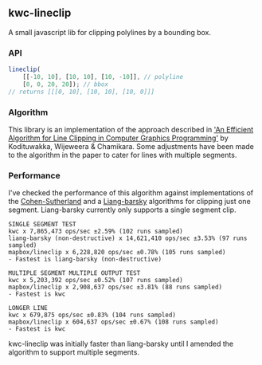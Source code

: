 ## kwc-lineclip
A small javascript lib for clipping polylines by a bounding box.

### API
```js
lineclip(
    [[-10, 10], [10, 10], [10, -10]], // polyline
    [0, 0, 20, 20]); // bbox
// returns [[[0, 10], [10, 10], [10, 0]]]
```

### Algorithm
This library is an implementation of the approach described in ['An Efficient Algorithm for Line Clipping in Computer Graphics Programming'](http://www.academia.edu/2491960/An_Efficient_Algorithm_for_Line_Clipping_in_Computer_Graphics_Programming) by Kodituwakka, Wijeweera & Chamikara. Some adjustments have been made to the algorithm in the paper to cater for lines with multiple segments.

### Performance
I've checked the performance of this algorithm against implementations of the [Cohen-Sutherland](https://github.com/mapbox/lineclip) and a [Liang-barsky](https://github.com/w8r/liang-barsky) algorithms for clipping just one segment. Liang-barsky currently only supports a single segment clip.
````
SINGLE SEGMENT TEST
kwc x 7,865,473 ops/sec ±2.59% (102 runs sampled)
liang-barsky (non-destructive) x 14,621,410 ops/sec ±3.53% (97 runs sampled)
mapbox/lineclip x 6,228,820 ops/sec ±0.78% (105 runs sampled)
- Fastest is liang-barsky (non-destructive)

MULTIPLE SEGMENT MULTIPLE OUTPUT TEST
kwc x 5,203,392 ops/sec ±0.52% (107 runs sampled)
mapbox/lineclip x 2,908,637 ops/sec ±3.81% (88 runs sampled)
- Fastest is kwc

LONGER LINE
kwc x 679,875 ops/sec ±0.83% (104 runs sampled)
mapbox/lineclip x 604,637 ops/sec ±0.67% (108 runs sampled)
- Fastest is kwc
````

kwc-lineclip was initially faster than liang-barsky until I amended the algorithm to support multiple segments.
